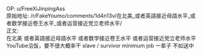 
OP: u/FreeXiJinpingAss  
原始地址: /r/FakeYoumo/comments/1d4n13v/在北美_或者英語接近母語水平_或者数学接近卷王水平_或者运营接近党立老师水平/  
正文:  
在北美 或者英語接近母語水平 或者数学接近卷王水平 或者运营接近党立老师水平 YouTube洽饭，要不很大概率干 slave / survivor minimum job 一辈子 不如送中  

